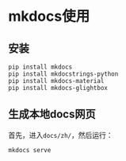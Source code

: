 # mkdocs使用

## 安装

``` shell
pip install mkdocs
pip install mkdocstrings-python
pip install mkdocs-material
pip install mkdocs-glightbox
```

## 生成本地docs网页

首先，进入`docs/zh/`，然后运行：

``` shell
mkdocs serve
```